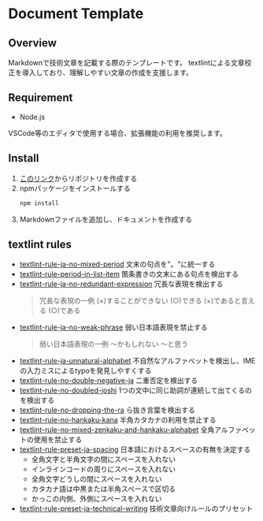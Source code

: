 # Document Template

## Overview

Markdownで技術文章を記載する際のテンプレートです。
textlintによる文章校正を導入しており、理解しやすい文章の作成を支援します。

## Requirement

- Node.js

VSCode等のエディタで使用する場合、拡張機能の利用を推奨します。

## Install

1. [このリンク](https://github.com/masokamoto/DocumentTemplate/generate)からリポジトリを作成する
1. npmパッケージをインストールする
   ```cmd
   npm install
   ```
1. Markdownファイルを追加し、ドキュメントを作成する

## textlint rules

<!-- textlint-disable -->
- [textlint-rule-ja-no-mixed-period](https://github.com/textlint-ja/textlint-rule-ja-no-mixed-period)
  文末の句点を"。"に統一する
- [textlint-rule-period-in-list-item](https://github.com/textlint-rule/textlint-rule-period-in-list-item)
  箇条書きの文末にある句点を検出する
- [textlint-rule-ja-no-redundant-expression](https://github.com/textlint-ja/textlint-rule-ja-no-redundant-expression)
  冗長な表現を検出する
  > 冗長な表現の一例
  > (×)することができない (○)できる
  > (×)であると言える (○)である
- [textlint-rule-ja-no-weak-phrase](https://github.com/textlint-ja/textlint-rule-ja-no-weak-phrase)
  弱い日本語表現を禁止する
  > 弱い日本語表現の一例
  > ～かもしれない ～と思う
- [textlint-rule-ja-unnatural-alphabet](https://github.com/textlint-ja/textlint-rule-ja-unnatural-alphabet)
  不自然なアルファベットを検出し、IMEの入力ミスによるtypoを発見しやすくする
- [textlint-rule-no-double-negative-ja](https://github.com/textlint-ja/textlint-rule-no-double-negative-ja)
  二重否定を検出する
- [textlint-rule-no-doubled-joshi](https://github.com/textlint-ja/textlint-rule-no-doubled-joshi)
  1つの文中に同じ助詞が連続して出てくるのを検出する
- [textlint-rule-no-dropping-the-ra](https://github.com/textlint-ja/textlint-rule-no-dropping-the-ra)
  ら抜き言葉を検出する
- [textlint-rule-no-hankaku-kana](https://github.com/textlint-ja/textlint-rule-no-hankaku-kana)
  半角カタカナの利用を禁止する
- [textlint-rule-no-mixed-zenkaku-and-hankaku-alphabet](https://github.com/textlint-ja/textlint-rule-no-mixed-zenkaku-and-hankaku-alphabet)
  全角アルファベットの使用を禁止する
- [textlint-rule-preset-ja-spacing](https://github.com/textlint-ja/textlint-rule-preset-ja-spacing)
  日本語におけるスペースの有無を決定する
  - 全角文字と半角文字の間にスペースを入れない
  - インラインコードの周りにスペースを入れない
  - 全角文字どうしの間にスペースを入れない
  - カタカナ語は中黒または半角スペースで区切る
  - かっこの内側、外側にスペースを入れない
- [textlint-rule-preset-ja-technical-writing](https://github.com/textlint-ja/textlint-rule-preset-ja-technical-writing)
  技術文章向けルールのプリセット
<!-- textlint-enable -->